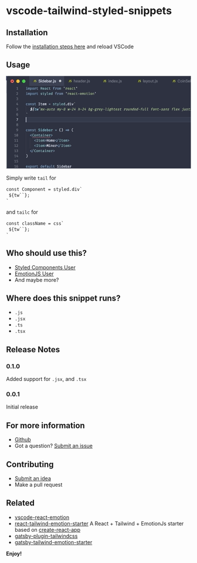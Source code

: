 # vscode-tailwind-styled-snippets

## Installation

Follow the [installation steps here](https://marketplace.visualstudio.com/items?itemName=muhajirdev.tailwind-styled-snippets) and reload VSCode

## Usage

![demo](./docs/demo.gif)

Simply write `tail`
for

```
const Component = styled.div`
 ${tw``};
`
```

and `tailc` for

```
const className = css`
 ${tw``};
`
```

## Who should use this?

- [Styled Components User](https://styled-components.com/docs/faqs)
- [EmotionJS User](https://github.com/emotion-js/emotion)
- And maybe more?

## Where does this snippet runs?

- `.js`
- `.jsx`
- `.ts`
- `.tsx`

## Release Notes

### 0.1.0

Added support for `.jsx`, and `.tsx`

### 0.0.1

Initial release

## For more information

- [Github](https://github.com/muhajirframe/vscode-tailwind-styled-snippets)
- Got a question? [Submit an issue](https://github.com/muhajirframe/vscode-tailwind-styled-snippets/issues/new)

## Contributing

- [Submit an idea](https://github.com/muhajirframe/vscode-tailwind-styled-snippets/issues/new)
- Make a pull request

## Related

- [vscode-react-emotion](https://github.com/muhajirframe/vscode-react-emotion)
- [react-tailwind-emotion-starter](https://github.com/muhajirframe/react-tailwind-emotion-starter) A React + Tailwind + EmotionJs starter based on [create-react-app](https://github.com/facebook/create-react-app)
- [gatsby-plugin-tailwindcss](https://github.com/muhajirframe/gatsby-plugin-tailwincss)
- [gatsby-tailwind-emotion-starter](https://github.com/muhajirframe/gatsby-tailwind-emotion-starter)

**Enjoy!**
